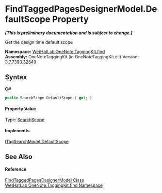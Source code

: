 # FindTaggedPagesDesignerModel.DefaultScope Property 
 _**\[This is preliminary documentation and is subject to change.\]**_

Get the design time default scope

**Namespace:**&nbsp;<a href="0e3a8efd-07d2-1709-b1cd-709153222081.md">WetHatLab.OneNote.TaggingKit.find</a><br />**Assembly:**&nbsp;OneNoteTaggingKit (in OneNoteTaggingKit.dll) Version: 3.7.7393.32649

## Syntax

**C#**<br />
``` C#
public SearchScope DefaultScope { get; }
```


#### Property Value
Type: <a href="4760e4a7-2567-13e1-859f-377774327115.md">SearchScope</a>

#### Implements
<a href="276c4024-2dce-808a-8f16-a824315b66ed.md">ITagSearchModel.DefaultScope</a><br />

## See Also


#### Reference
<a href="d7a56022-2fb3-d50d-038d-a3a5d1d49fe2.md">FindTaggedPagesDesignerModel Class</a><br /><a href="0e3a8efd-07d2-1709-b1cd-709153222081.md">WetHatLab.OneNote.TaggingKit.find Namespace</a><br />